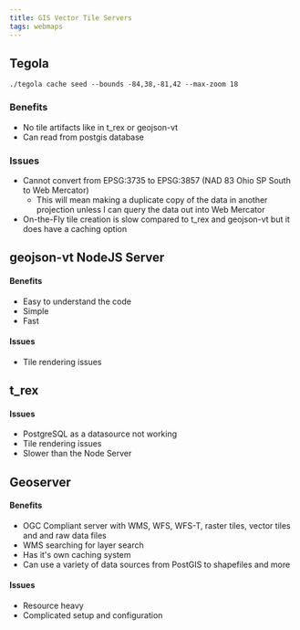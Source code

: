 ```yaml
---
title: GIS Vector Tile Servers
tags: webmaps
---
```


## Tegola

``./tegola cache seed --bounds -84,38,-81,42 --max-zoom 18 ``

### Benefits
- No tile artifacts like in t_rex or geojson-vt
- Can read from postgis database

### Issues
- Cannot convert from EPSG:3735 to EPSG:3857 (NAD 83 Ohio SP South to Web Mercator)
	- This will mean making a duplicate copy of the data in another projection unless I can query the data out into Web Mercator
- On-the-Fly tile creation is slow compared to t_rex and geojson-vt but it does have a caching option

## geojson-vt NodeJS Server

#### Benefits
- Easy to understand the code
- Simple
- Fast

#### Issues
- Tile rendering issues

## t_rex

#### Issues
- PostgreSQL as a datasource not working
- Tile rendering issues
- Slower than the Node Server

## Geoserver

#### Benefits
- OGC Compliant server with WMS, WFS, WFS-T, raster tiles, vector tiles and and raw data files
- WMS searching for layer search
- Has it's own caching system
- Can use a variety of data sources from PostGIS to shapefiles and more


#### Issues
- Resource heavy
- Complicated setup and configuration